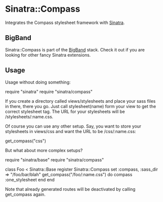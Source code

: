 Sinatra::Compass
================

Integrates the Compass stylesheet framework with [Sinatra](http://sinatrarb.com).

BigBand
-------

Sinatra::Compass is part of the [BigBand](http://github.com/rkh/big_band) stack.
Check it out if you are looking for other fancy Sinatra extensions.

Usage
-----

Usage without doing something:

  require "sinatra"
  require "sinatra/compass"

If you create a directory called views/stylesheets and place your
sass files in there, there you go. Just call stylesheet(name) form
your view to get the correct stylesheet tag. The URL for your
stylesheets will be /stylesheets/:name.css.

Of course you can use any other setup. Say, you want to store your
stylesheets in views/css and want the URL to be /css/:name.css:

  get_compass("css")

But what about more complex setups?

  require "sinatra/base"
  require "sinatra/compass"

  class Foo < Sinatra::Base
    register Sinatra::Compass
    set :compass, :sass_dir => "/foo/bar/blah"
    get_compass("/foo/:name.css") do
      compass :one_stylesheet
    end
  end

Note that already generated routes will be deactivated by calling
get_compass again.
